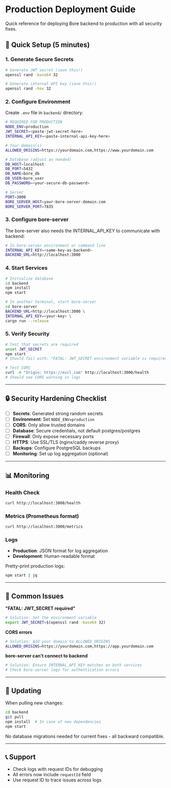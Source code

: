 # Production Deployment Guide

Quick reference for deploying Bore backend to production with all security fixes.

## 🚀 Quick Setup (5 minutes)

### 1. Generate Secure Secrets

```bash
# Generate JWT secret (save this!)
openssl rand -base64 32

# Generate internal API key (save this!)
openssl rand -hex 32
```

### 2. Configure Environment

Create `.env` file in `backend/` directory:

```bash
# REQUIRED FOR PRODUCTION
NODE_ENV=production
JWT_SECRET=<paste-jwt-secret-here>
INTERNAL_API_KEY=<paste-internal-api-key-here>

# Your domain(s)
ALLOWED_ORIGINS=https://yourdomain.com,https://www.yourdomain.com

# Database (adjust as needed)
DB_HOST=localhost
DB_PORT=5432
DB_NAME=bore_db
DB_USER=bore_user
DB_PASSWORD=<your-secure-db-password>

# Server
PORT=3000
BORE_SERVER_HOST=your-bore-server-domain.com
BORE_SERVER_PORT=7835
```

### 3. Configure bore-server

The bore-server also needs the INTERNAL_API_KEY to communicate with backend:

```bash
# In bore-server environment or command line
INTERNAL_API_KEY=<same-key-as-backend>
BACKEND_URL=http://localhost:3000
```

### 4. Start Services

```bash
# Initialize database
cd backend
npm install
npm start

# In another terminal, start bore-server
cd bore-server
BACKEND_URL=http://localhost:3000 \
INTERNAL_API_KEY=<your-key> \
cargo run --release
```

### 5. Verify Security

```bash
# Test that secrets are required
unset JWT_SECRET
npm start
# Should fail with: "FATAL: JWT_SECRET environment variable is required"

# Test CORS
curl -H "Origin: https://evil.com" http://localhost:3000/health
# Should see CORS warning in logs
```

---

## 🔒 Security Hardening Checklist

- [ ] **Secrets**: Generated strong random secrets
- [ ] **Environment**: Set `NODE_ENV=production`
- [ ] **CORS**: Only allow trusted domains
- [ ] **Database**: Secure credentials, not default postgres/postgres
- [ ] **Firewall**: Only expose necessary ports
- [ ] **HTTPS**: Use SSL/TLS (nginx/caddy reverse proxy)
- [ ] **Backups**: Configure PostgreSQL backups
- [ ] **Monitoring**: Set up log aggregation (optional)

---

## 📊 Monitoring

### Health Check
```bash
curl http://localhost:3000/health
```

### Metrics (Prometheus format)
```bash
curl http://localhost:3000/metrics
```

### Logs
- **Production**: JSON format for log aggregation
- **Development**: Human-readable format

Pretty-print production logs:
```bash
npm start | jq
```

---

## 🐛 Common Issues

**"FATAL: JWT_SECRET required"**
```bash
# Solution: Set the environment variable
export JWT_SECRET=$(openssl rand -base64 32)
```

**CORS errors**
```bash
# Solution: Add your domain to ALLOWED_ORIGINS
ALLOWED_ORIGINS=https://yourdomain.com,https://app.yourdomain.com
```

**bore-server can't connect to backend**
```bash
# Solution: Ensure INTERNAL_API_KEY matches on both services
# Check bore-server logs for authentication errors
```

---

## 🔄 Updating

When pulling new changes:

```bash
cd backend
git pull
npm install  # In case of new dependencies
npm start
```

No database migrations needed for current fixes - all backward compatible.

---

## 📞 Support

- Check logs with request IDs for debugging
- All errors now include `requestId` field
- Use request ID to trace issues across logs
